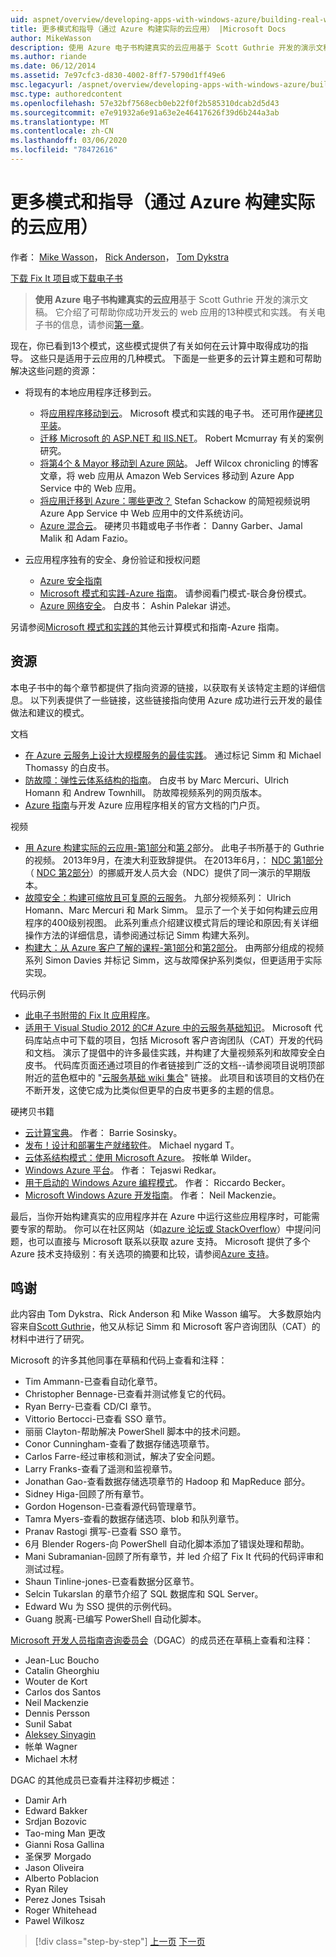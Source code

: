 ```yaml
---
uid: aspnet/overview/developing-apps-with-windows-azure/building-real-world-cloud-apps-with-windows-azure/more-patterns-and-guidance
title: 更多模式和指导（通过 Azure 构建实际的云应用） |Microsoft Docs
author: MikeWasson
description: 使用 Azure 电子书构建真实的云应用基于 Scott Guthrie 开发的演示文稿。 它介绍了13种模式和实践，
ms.author: riande
ms.date: 06/12/2014
ms.assetid: 7e97cfc3-d830-4002-8ff7-5790d1ff49e6
msc.legacyurl: /aspnet/overview/developing-apps-with-windows-azure/building-real-world-cloud-apps-with-windows-azure/more-patterns-and-guidance
msc.type: authoredcontent
ms.openlocfilehash: 57e32bf7568ecb0eb22f0f2b585310dcab2d5d43
ms.sourcegitcommit: e7e91932a6e91a63e2e46417626f39d6b244a3ab
ms.translationtype: MT
ms.contentlocale: zh-CN
ms.lasthandoff: 03/06/2020
ms.locfileid: "78472616"
---
```

# <a name="more-patterns-and-guidance-building-real-world-cloud-apps-with-azure"></a>更多模式和指导（通过 Azure 构建实际的云应用）

作者： [Mike Wasson](https://github.com/MikeWasson)， [Rick Anderson](https://twitter.com/RickAndMSFT)， [Tom Dykstra](https://github.com/tdykstra)

[下载 Fix It 项目](https://code.msdn.microsoft.com/Fix-It-app-for-Building-cdd80df4)或[下载电子书](https://blogs.msdn.com/b/microsoft_press/archive/2014/07/23/free-ebook-building-cloud-apps-with-microsoft-azure.aspx)

> **使用 Azure 电子书构建真实的云应用**基于 Scott Guthrie 开发的演示文稿。 它介绍了可帮助你成功开发云的 web 应用的13种模式和实践。 有关电子书的信息，请参阅[第一章](introduction.md)。

现在，你已看到13个模式，这些模式提供了有关如何在云计算中取得成功的指导。 这些只是适用于云应用的几种模式。 下面是一些更多的云计算主题和可帮助解决这些问题的资源：

- 将现有的本地应用程序迁移到云。 

    - 将[应用程序移动到云](https://msdn.microsoft.com/library/ff728592.aspx)。 Microsoft 模式和实践的电子书。 还可用作[硬拷贝平装](https://www.amazon.com/dp/1621140202)。
    - [迁移 Microsoft 的 ASP.NET 和 IIS.NET](https://go.microsoft.com/fwlink/?LinkId=400656)。 Robert Mcmurray 有关的案例研究。
    - [将第4个 &amp; Mayor 移动到 Azure 网站](http://www.jeff.wilcox.name/2013/04/4thandmayor-azure-websites/)。 Jeff Wilcox chronicling 的博客文章，将 web 应用从 Amazon Web Services 移动到 Azure App Service 中的 Web 应用。
    - [将应用迁移到 Azure：哪些更改？](https://azure.microsoft.com/documentation/videos/web-sites-internals-and-the-file-system/) Stefan Schackow 的简短视频说明 Azure App Service 中 Web 应用中的文件系统访问。
    - [Azure 混合云](https://www.amazon.com/dp/B00EOP4UQW)。 硬拷贝书籍或电子书作者： Danny Garber、Jamal Malik 和 Adam Fazio。
- 云应用程序独有的安全、身份验证和授权问题

    - [Azure 安全指南](https://azure.microsoft.com/blog/2014/02/10/best-practices-windows-azure-websites-waws/)
    - [Microsoft 模式和实践-Azure 指南](https://msdn.microsoft.com/library/dn568099.aspx)。 请参阅看门模式-联合身份模式。
    - [Azure 网络安全](https://download.microsoft.com/download/4/3/9/43902EC9-410E-4875-8800-0788BE146A3D/Windows%20Azure%20Network%20Security%20Whitepaper%20-%20FINAL.docx)。 白皮书： Ashin Palekar 讲述。

另请参阅[Microsoft 模式和实践的](https://msdn.microsoft.com/library/dn568099.aspx)其他云计算模式和指南-Azure 指南。

<a id="resources"></a>
## <a name="resources"></a>资源

本电子书中的每个章节都提供了指向资源的链接，以获取有关该特定主题的详细信息。 以下列表提供了一些链接，这些链接指向使用 Azure 成功进行云开发的最佳做法和建议的模式。

文档

- [在 Azure 云服务上设计大规模服务的最佳实践](https://msdn.microsoft.com/library/windowsazure/jj717232.aspx)。 通过标记 Simm 和 Michael Thomassy 的白皮书。
- [防故障：弹性云体系结构的指南](https://msdn.microsoft.com/library/windowsazure/jj853352.aspx)。 白皮书 by Marc Mercuri、Ulrich Homann 和 Andrew Townhill。 防故障视频系列的网页版本。
- [Azure 指南](https://azure.microsoft.com/develop/net/guidance/)与开发 Azure 应用程序相关的官方文档的门户页。

视频

- [用 Azure 构建实际的云应用-第1部分](https://channel9.msdn.com/Events/TechEd/Australia/2013/AZR324)和[第 2](https://channel9.msdn.com/Events/TechEd/Australia/2013/AZR325)部分。 此电子书所基于的 Guthrie 的视频。 2013年9月，在澳大利亚致辞提供。 在2013年6月，： [NDC 第1部分](http://vimeo.com/68215538)（ [NDC 第2部分](http://vimeo.com/68215602)）的挪威开发人员大会（NDC）提供了同一演示的早期版本。
- [故障安全：构建可缩放且可复原的云服务](https://channel9.msdn.com/Series/FailSafe)。 九部分视频系列： Ulrich Homann、Marc Mercuri 和 Mark Simm。 显示了一个关于如何构建云应用程序的400级别视图。 此系列重点介绍建议模式背后的理论和原因;有关详细操作方法的详细信息，请参阅通过标记 Simm 构建大系列。
- [构建大：从 Azure 客户了解的课程-第1部分](https://channel9.msdn.com/Events/Build/2012/3-029)和[第2部分](https://channel9.msdn.com/Events/Build/2012/3-030)。 由两部分组成的视频系列 Simon Davies 并标记 Simm，这与故障保护系列类似，但更适用于实际实现。

代码示例

- [此电子书附带的 Fix It 应用程序](https://code.msdn.microsoft.com/Fix-It-app-for-Building-cdd80df4?cdn_id=2013-12-03-002)。
- [适用于 Visual Studio 2012 的C# Azure 中的云服务基础知识](https://aka.ms/csf)。 Microsoft 代码库站点中可下载的项目，包括 Microsoft 客户咨询团队（CAT）开发的代码和文档。 演示了提倡中的许多最佳实践，并构建了大量视频系列和故障安全白皮书。 代码库页面还通过项目的作者链接到广泛的文档--请参阅项目说明顶部附近的蓝色框中的 "[云服务基础 wiki 集合](https://social.technet.microsoft.com/wiki/contents/articles/17987.cloud-service-fundamentals.aspx)" 链接。 此项目和该项目的文档仍在不断开发，这使它成为比类似但更早的白皮书更多的主题的信息。

硬拷贝书籍

- [云计算宝典](https://www.amazon.com/dp/0470903562)。 作者： Barrie Sosinsky。
- [发布！设计和部署生产就绪软件](https://www.amazon.com/Release-It-Production-Ready-Pragmatic-Programmers/dp/0978739213)。 Michael nygard T。
- [云体系结构模式：使用 Microsoft Azure](http://shop.oreilly.com/product/0636920023777.do)。 按帐单 Wilder。
- [Windows Azure 平台](https://www.amazon.com/dp/1430235632)。 作者： Tejaswi Redkar。
- [用于启动的 Windows Azure 编程模式](https://www.amazon.com/dp/1849685606)。 作者： Riccardo Becker。
- [Microsoft Windows Azure 开发指南](https://www.amazon.com/dp/1849682224)。 作者： Neil Mackenzie。

最后，当你开始构建真实的应用程序并在 Azure 中运行这些应用程序时，可能需要专家的帮助。 你可以在社区网站（如[azure 论坛或 StackOverflow](https://azure.microsoft.com/support/forums/)）中提问问题，也可以直接与 Microsoft 联系以获取 azure 支持。 Microsoft 提供了多个 Azure 技术支持级别：有关选项的摘要和比较，请参阅[Azure 支持](https://azure.microsoft.com/support/plans/)。

<a id="acknowledgments"></a>
## <a name="acknowledgments"></a>鸣谢

此内容由 Tom Dykstra、Rick Anderson 和 Mike Wasson 编写。 大多数原始内容来自[Scott Guthrie](https://weblogs.asp.net/scottgu/)，他又从标记 Simm 和 Microsoft 客户咨询团队（CAT）的材料中进行了研究。

Microsoft 的许多其他同事在草稿和代码上查看和注释：

- Tim Ammann-已查看自动化章节。
- Christopher Bennage-已查看并测试修复它的代码。
- Ryan Berry-已查看 CD/CI 章节。
- Vittorio Bertocci-已查看 SSO 章节。
- 丽丽 Clayton-帮助解决 PowerShell 脚本中的技术问题。
- Conor Cunningham-查看了数据存储选项章节。
- Carlos Farre-经过审核和测试，解决了安全问题。
- Larry Franks-查看了遥测和监视章节。
- Jonathan Gao-查看数据存储选项章节的 Hadoop 和 MapReduce 部分。
- Sidney Higa-回顾了所有章节。
- Gordon Hogenson-已查看源代码管理章节。
- Tamra Myers-查看的数据存储选项、blob 和队列章节。
- Pranav Rastogi 撰写-已查看 SSO 章节。
- 6月 Blender Rogers-向 PowerShell 自动化脚本添加了错误处理和帮助。
- Mani Subramanian-回顾了所有章节，并 led 介绍了 Fix It 代码的代码评审和测试过程。
- Shaun Tinline-jones-已查看数据分区章节。
- Selcin Tukarslan 的章节介绍了 SQL 数据库和 SQL Server。
- Edward Wu 为 SSO 提供的示例代码。
- Guang 脱离-已编写 PowerShell 自动化脚本。

[Microsoft 开发人员指南咨询委员会](https://aka.ms/DGAC)（DGAC）的成员还在草稿上查看和注释：

- Jean-Luc Boucho
- Catalin Gheorghiu
- Wouter de Kort
- Carlos dos Santos
- Neil Mackenzie
- Dennis Persson
- Sunil Sabat
- [Aleksey Sinyagin](http://www.linkedin.com/in/sinyagin)
- 帐单 Wagner
- Michael 木材

DGAC 的其他成员已查看并注释初步概述：

- Damir Arh
- Edward Bakker
- Srdjan Bozovic
- Tao-ming Man 更改
- Gianni Rosa Gallina
- 圣保罗 Morgado
- Jason Oliveira
- Alberto Poblacion
- Ryan Riley
- Perez Jones Tsisah
- Roger Whitehead
- Pawel Wilkosz

> [!div class="step-by-step"]
> [上一页](queue-centric-work-pattern.md)
> [下一页](the-fix-it-sample-application.md)
